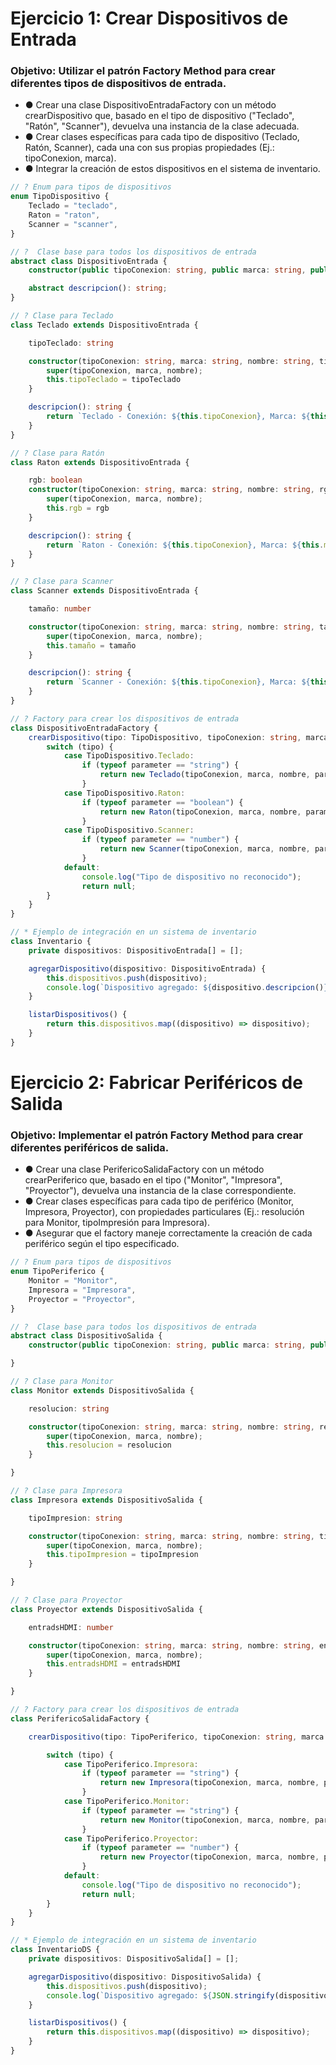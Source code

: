 # Ejercicio 1: Crear Dispositivos de Entrada
### Objetivo: Utilizar el patrón Factory Method para crear diferentes tipos de dispositivos de entrada.
- ● Crear una clase DispositivoEntradaFactory con un método crearDispositivo que,
basado en el tipo de dispositivo ("Teclado", "Ratón", "Scanner"), devuelva una
instancia de la clase adecuada.
- ● Crear clases específicas para cada tipo de dispositivo (Teclado, Ratón, Scanner), cada
una con sus propias propiedades (Ej.: tipoConexion, marca).
- ● Integrar la creación de estos dispositivos en el sistema de inventario.

```typescript
// ? Enum para tipos de dispositivos
enum TipoDispositivo {
    Teclado = "teclado",
    Raton = "raton",
    Scanner = "scanner",
}

// ?  Clase base para todos los dispositivos de entrada
abstract class DispositivoEntrada {
    constructor(public tipoConexion: string, public marca: string, public nombre: string) { }

    abstract descripcion(): string;
}

// ? Clase para Teclado
class Teclado extends DispositivoEntrada {

    tipoTeclado: string

    constructor(tipoConexion: string, marca: string, nombre: string, tipoTeclado: string) {
        super(tipoConexion, marca, nombre);
        this.tipoTeclado = tipoTeclado
    }

    descripcion(): string {
        return `Teclado - Conexión: ${this.tipoConexion}, Marca: ${this.marca} - Nombre: ${this.nombre} - Tipo de tacladoo: ${this.tipoTeclado}`;
    }
}

// ? Clase para Ratón
class Raton extends DispositivoEntrada {

    rgb: boolean
    constructor(tipoConexion: string, marca: string, nombre: string, rgb: boolean) {
        super(tipoConexion, marca, nombre);
        this.rgb = rgb
    }

    descripcion(): string {
        return `Raton - Conexión: ${this.tipoConexion}, Marca: ${this.marca} - Nombre: ${this.nombre} - RGB: ${this.rgb}`;
    }
}

// ? Clase para Scanner
class Scanner extends DispositivoEntrada {

    tamaño: number

    constructor(tipoConexion: string, marca: string, nombre: string, tamaño: number) {
        super(tipoConexion, marca, nombre);
        this.tamaño = tamaño
    }

    descripcion(): string {
        return `Scanner - Conexión: ${this.tipoConexion}, Marca: ${this.marca} - Nombre: ${this.nombre} - Tamaño: ${this.tamaño}`;
    }
}

// ? Factory para crear los dispositivos de entrada
class DispositivoEntradaFactory {
    crearDispositivo(tipo: TipoDispositivo, tipoConexion: string, marca: string, nombre: string, parameter: string | number | boolean): DispositivoEntrada | null {
        switch (tipo) {
            case TipoDispositivo.Teclado:
                if (typeof parameter == "string") {
                    return new Teclado(tipoConexion, marca, nombre, parameter);
                }
            case TipoDispositivo.Raton:
                if (typeof parameter == "boolean") {
                    return new Raton(tipoConexion, marca, nombre, parameter);
                }
            case TipoDispositivo.Scanner:
                if (typeof parameter == "number") {
                    return new Scanner(tipoConexion, marca, nombre, parameter);
                }
            default:
                console.log("Tipo de dispositivo no reconocido");
                return null;
        }
    }
}

// * Ejemplo de integración en un sistema de inventario
class Inventario {
    private dispositivos: DispositivoEntrada[] = [];

    agregarDispositivo(dispositivo: DispositivoEntrada) {
        this.dispositivos.push(dispositivo);
        console.log(`Dispositivo agregado: ${dispositivo.descripcion()}`);
    }

    listarDispositivos() {
        return this.dispositivos.map((dispositivo) => dispositivo);
    }
}
```

# Ejercicio 2: Fabricar Periféricos de Salida
### Objetivo: Implementar el patrón Factory Method para crear diferentes periféricos de salida.
- ● Crear una clase PerifericoSalidaFactory con un método crearPeriferico que, basado en
el tipo ("Monitor", "Impresora", "Proyector"), devuelva una instancia de la clase
correspondiente.
- ● Crear clases específicas para cada tipo de periférico (Monitor, Impresora, Proyector),
con propiedades particulares (Ej.: resolución para Monitor, tipoImpresión para
Impresora).
- ● Asegurar que el factory maneje correctamente la creación de cada periférico según el
tipo especificado.

```typescript
// ? Enum para tipos de dispositivos
enum TipoPeriferico {
    Monitor = "Monitor",
    Impresora = "Impresora",
    Proyector = "Proyector",
}

// ?  Clase base para todos los dispositivos de entrada
abstract class DispositivoSalida {
    constructor(public tipoConexion: string, public marca: string, public nombre: string) { }

}

// ? Clase para Monitor
class Monitor extends DispositivoSalida {

    resolucion: string

    constructor(tipoConexion: string, marca: string, nombre: string, resolucion: string) {
        super(tipoConexion, marca, nombre);
        this.resolucion = resolucion
    }

}

// ? Clase para Impresora
class Impresora extends DispositivoSalida {

    tipoImpresion: string

    constructor(tipoConexion: string, marca: string, nombre: string, tipoImpresion: string) {
        super(tipoConexion, marca, nombre);
        this.tipoImpresion = tipoImpresion
    }

}

// ? Clase para Proyector
class Proyector extends DispositivoSalida {

    entradsHDMI: number

    constructor(tipoConexion: string, marca: string, nombre: string, entradsHDMI: number) {
        super(tipoConexion, marca, nombre);
        this.entradsHDMI = entradsHDMI
    }

}

// ? Factory para crear los dispositivos de entrada
class PerifericoSalidaFactory {

    crearDispositivo(tipo: TipoPeriferico, tipoConexion: string, marca: string, nombre: string, parameter: string | number | boolean): DispositivoSalida | null {

        switch (tipo) {
            case TipoPeriferico.Impresora:
                if (typeof parameter == "string") {
                    return new Impresora(tipoConexion, marca, nombre, parameter);
                }
            case TipoPeriferico.Monitor:
                if (typeof parameter == "string") {
                    return new Monitor(tipoConexion, marca, nombre, parameter);
                }
            case TipoPeriferico.Proyector:
                if (typeof parameter == "number") {
                    return new Proyector(tipoConexion, marca, nombre, parameter);
                }
            default:
                console.log("Tipo de dispositivo no reconocido");
                return null;
        }
    }
}

// * Ejemplo de integración en un sistema de inventario
class InventarioDS {
    private dispositivos: DispositivoSalida[] = [];

    agregarDispositivo(dispositivo: DispositivoSalida) {
        this.dispositivos.push(dispositivo);
        console.log(`Dispositivo agregado: ${JSON.stringify(dispositivo)}`);
    }

    listarDispositivos() {
        return this.dispositivos.map((dispositivo) => dispositivo);
    }
}
```